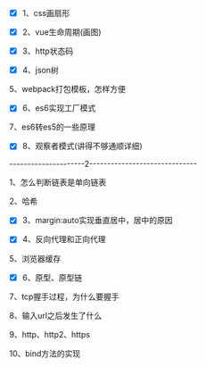 * [x] 1、css画扇形

* [x] 2、vue生命周期\(画图\)

* [x] 3、http状态码

* [x] 4、json树

5、webpack打包模板，怎样方便

* [x] 6、es6实现工厂模式

7、es6转es5的一些原理

* [x] 8、观察者模式\(讲得不够通顺详细\)

---------------------2------------------------------

1、怎么判断链表是单向链表

2、哈希

* [x] 3、margin:auto实现垂直居中，居中的原因

* [x] 4、反向代理和正向代理

5、浏览器缓存

* [x] 6、原型、原型链

7、tcp握手过程，为什么要握手

8、输入url之后发生了什么

9、http、http2、https

10、bind方法的实现

